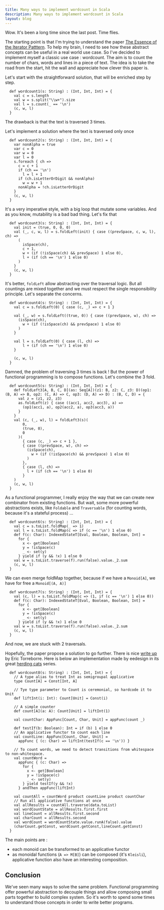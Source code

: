 ```yaml
---
title: Many ways to implement wordcount in Scala
description: Many ways to implement wordcount in Scala
layout: blog
---
```

Wow. It's been a long time since the last post. Time flies.

The starting point is that I'm trying to understand the paper [The Essence of the Iterator
Patttern](https://www.cs.ox.ac.uk/jeremy.gibbons/publications/iterator.pdf). To help my brain, I
need to see how these abstract concepts can be useful in a real world use case. So I've decided to
implement myself a classic use case : wordcount. The aim is to count the number of chars, words and
lines in a piece of text. The idea is to take the road from the start, hit the wall and appreciate
how clever this paper is.

Let's start with the straightforward solution, that will be enriched step by step.

```
  def wordcount1(s: String) : (Int, Int, Int) = {
    val c = s.length
    val w = s.split("\\w+").size
    val l = s.count(_ == '\n')
    (c, w, l)
  }
```

The drawback is that the text is traversed 3 times.

Let's implement a solution where the text is traversed only once

```
  def wordcount2(s: String) : (Int, Int, Int) = {
    var nonAlpha = true
    var c = 0
    var w = 0
    var l = 0
    s.foreach { ch =>
      c = c + 1
      if (ch == '\n')
        l = l + 1
      if (ch.isLetterOrDigit && nonAlpha)
        w = w + 1
      nonAlpha = !ch.isLetterOrDigit
    }
    (c, w, l)
  }
```

It's a very imperative style, with a big loop that mutate some variables. And as you know,
mutability is a bad bad thing. Let's fix that

```
  def wordcount3(s: String) : (Int, Int, Int) = {
    val init = (true, 0, 0, 0)
    val (_, c, w, l) = s.foldLeft(init) { case ((prevSpace, c, w, l), ch) =>
      (
        isSpace(ch),
        c + 1,
        w + (if (!isSpace(ch) && prevSpace) 1 else 0),
        l + (if (ch == '\n') 1 else 0)
      )
    }
    (c, w, l)
  }
```

It's better, `foldLeft` allow abstracting over the traversal logic. But all countings are mixed
together and we must respect the single responsibility principle. Let's separate the concerns.

```
  def wordcount4(s: String) : (Int, Int, Int) = {
    val c = s.foldLeft(0) { case (c, _) => c + 1 }

    val (_, w) = s.foldLeft((true, 0)) { case ((prevSpace, w), ch) =>
      (isSpace(ch),
        w + (if (!isSpace(ch) && prevSpace) 1 else 0)
      )
    }

    val l = s.foldLeft(0) { case (l, ch) =>
        l + (if (ch == '\n') 1 else 0)
    }

    (c, w, l)
  }
```

Damned, the problem of traversing 3 times is back ! But the power of functional programming is to
compose functions. Let's combine the 3 fold.

```
  def wordcount5(s: String) : (Int, Int, Int) = {
    def foldLeft3[A, B, C, D](as: Seq[A])(z1: B, z2: C, z3: D)(op1: (B, A) => B, op2: (C, A) => C, op3: (D, A) => D) : (B, C, D) = {
      val z = (z1, z2, z3)
      as.foldLeft(z) { case ((acc1, acc2, acc3), a) =>
        (op1(acc1, a), op2(acc2, a), op3(acc3, a))
      }
    }
    val (c, (_, w), l) = foldLeft3(s)(
        0,
        (true, 0),
        0
      )(
        { case (c, _) => c + 1 },
        { case ((prevSpace, w), ch) =>
          (isSpace(ch),
            w + (if (!isSpace(ch) && prevSpace) 1 else 0)
          )
        },
        { case (l, ch) =>
          l + (if (ch == '\n') 1 else 0)
        }
    )
    (c, w, l)
  }
```

As a functional programmer, I really enjoy the way that we can create new combinator from existing
functions. But wait, some more powerful abstractions exists, like `Foldable` and `Traversable` (for
counting words, because it's a stateful process) …

```
  def wordcount6(s: String) : (Int, Int, Int) = {
    val c = s.toList.foldMap(_ => 1)
    val l = s.toList.foldMap(c => if (c == '\n') 1 else 0)
    def f(c: Char): IndexedStateT[Eval, Boolean, Boolean, Int] =
      for {
        x <- get[Boolean]
        y = !isSpace(c)
        _ <- set(y)
      } yield if (y && !x) 1 else 0
    val w = s.toList.traverse(f).run(false).value._2.sum
    (c, w, l)
  }
```

We can even merge foldMap together, because if we have a `Monoid[A]`, we have for free a
`Monoid[(A, A)]`

```
  def wordcount7(s: String) : (Int, Int, Int) = {
    val (c, l) = s.toList.foldMap(c => (1, if (c == '\n') 1 else 0))
    def f(c: Char): IndexedStateT[Eval, Boolean, Boolean, Int] =
      for {
        x <- get[Boolean]
        y = !isSpace(c)
        _ <- set(y)
      } yield if (y && !x) 1 else 0
    val w = s.toList.traverse(f).run(false).value._2.sum
    (c, w, l)
  }
```

And now, we are stuck with 2 traversals.

Hopefully, the paper propose a solution to go further. There is nice [write
up](https://etorreborre.blogspot.fr/2011/06/essence-of-iterator-pattern.html) by Eric Torreborre.
Here is below an implementation made by eedesign in its great [herding
cats](http://eed3si9n.com/herding-cats/applicative-wordcount.html) series.

```
  def wordcount8(s: String) : (Int, Int, Int) = {
    // A type alias to treat Int as semigroupal applicative
    type Count[A] = Const[Int, A]

    // Tye type parameter to Count is ceremonial, so hardcode it to Unit
    def liftInt(i: Int): Count[Unit] = Const(i)

    // A simple counter
    def count[A](a: A): Count[Unit] = liftInt(1)

    val countChar: AppFunc[Count, Char, Unit] = appFunc(count _)

    def testIf(b: Boolean): Int = if (b) 1 else 0
    // An applicative functor to count each line
    val countLine: AppFunc[Count, Char, Unit] =
      appFunc { (c: Char) => liftInt(testIf(c == '\n')) }

    // To count words, we need to detect transitions from whitespace to non-whitespace.
    val countWord =
      appFunc { (c: Char) =>
        for {
          x <- get[Boolean]
          y = !isSpace(c)
          _ <- set(y)
        } yield testIf(y && !x)
      } andThen appFunc(liftInt)

    val countAll = countWord product countLine product countChar
    // Run all applicative functions at once
    val allResults = countAll.traverse(data.toList)
    val wordCountState = allResults.first.first
    val lineCount = allResults.first.second
    val charCount = allResults.second
    val wordCount = wordCountState.value.runA(false).value
    (charCount.getConst, wordCount.getConst,lineCount.getConst)
  }
```

The main points are :

-   each monoid can be transformed to an applicative functor
-   as monoidal functions (`A => M[B]`) can be composed (it's `Kleisli`), applicative function also
    have an interesting composition.

## Conclusion

We've seen many ways to solve the same problem. Functional programming offer powerful
abstraction to decouple things and allow composing small parts together to build complex system. So
it's worth to spend some times to understand those concepts in order to write better programs.
